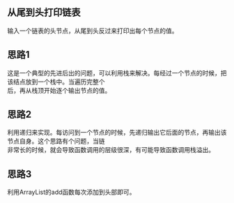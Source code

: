 ## 从尾到头打印链表
输入一个链表的头节点，从尾到头反过来打印出每个节点的值。
## 思路1
这是一个典型的先进后出的问题，可以利用栈来解决。每经过一个节点的时候，把该结点放到一个栈中。当遍历完整个</br>
后，再从栈顶开始逐个输出节点的值。
## 思路2
利用递归来实现。每访问到一个节点的时候，先递归输出它后面的节点，再输出该节点自身。这个思路有个问题，当链</br>
非常长的时候，就会导致函数调用的层级很深，有可能导致函数调用栈溢出。
## 思路3
利用ArrayList的add函数每次添加到头部即可。